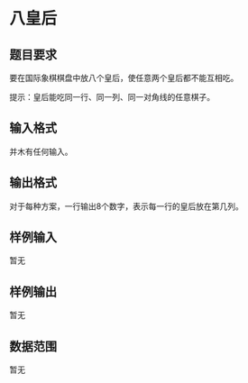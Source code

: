 # 八皇后

## 题目要求

要在国际象棋棋盘中放八个皇后，使任意两个皇后都不能互相吃。

提示：皇后能吃同一行、同一列、同一对角线的任意棋子。

## 输入格式

并木有任何输入。

## 输出格式

对于每种方案，一行输出8个数字，表示每一行的皇后放在第几列。

## 样例输入

暂无

## 样例输出

暂无

## 数据范围

暂无
